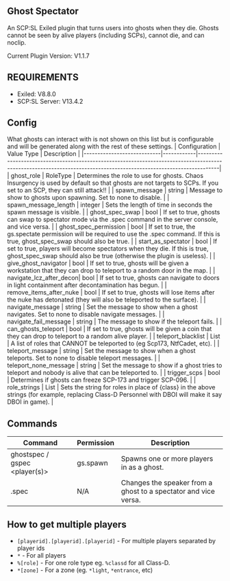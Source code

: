 ## Ghost Spectator
An SCP:SL Exiled plugin that turns users into ghosts when they die. Ghosts cannot be seen by alive players (including SCPs), cannot die, and can noclip.

Current Plugin Version: V1.1.7

## REQUIREMENTS
* Exiled: V8.8.0
* SCP:SL Server: V13.4.2

## Config
What ghosts can interact with is not shown on this list but is configurable and will be generated along with the rest of these settings.
| Configuration              | Value Type | Description                                                                                                                                                        |
|----------------------------|------------|--------------------------------------------------------------------------------------------------------------------------------------------------------------------|
| ghost\_role                | RoleType   | Determines the role to use for ghosts. Chaos Insurgency is used by default so that ghosts are not targets to SCPs. If you set to an SCP, they can still attack!!   |
| spawn\_message             | string     | Message to show to ghosts upon spawning\. Set to none to disable\.                                                                                                 |
| spawn\_message\_length     | integer    | Sets the length of time in seconds the spawn message is visible\.                                                                                                  |
| ghost\_spec\_swap          | bool       | If set to true, ghosts can swap to spectator mode via the \.spec command in the server console, and vice versa\.                                                   |
| ghost\_spec\_permission    | bool       | If set to true, the gs.spectate permission will be required to use the .spec command. If this is true, ghost_spec_swap should also be true.                        |
| start\_as\_spectator       | bool       | If set to true, players will become spectators when they die. If this is true, ghost_spec_swap should also be true (otherwise the plugin is useless).              |
| give\_ghost\_navigator     | bool       | If set to true, ghosts will be given a workstation that they can drop to teleport to a random door in the map.                                                     |
| navigate\_lcz\_after\_decon| bool       | If set to true, ghosts can navigate to doors in light containment after decontamination has begun\.                                                                |
| remove\_items\_after\_nuke | bool       | If set to true, ghosts will lose items after the nuke has detonated (they will also be teleported to the surface).                                                 |
| navigate\_message          | string     | Set the message to show when a ghost navigates\. Set to none to disable navigate messages\.                                                                        |
| navigate\_fail\_message    | string     | The message to show if the teleport fails\.                                                                                                                        |
| can\_ghosts\_teleport      | bool       | If set to true, ghosts will be given a coin that they can drop to teleport to a random alive player\.                                                              |
| teleport\_blacklist        | List       | A list of roles that CANNOT be teleported to \(eg Scp173, NtfCadet, etc\)\.                                                                                        |
| teleport\_message          | string     | Set the message to show when a ghost teleports\. Set to none to disable teleport messages\.                                                                        |
| teleport\_none\_message    | string     | Set the message to show if a ghost tries to teleport and nobody is alive that can be teleported to\.                                                               |
| trigger\_scps              | bool       | Determines if ghosts can freeze SCP\-173 and trigger SCP\-096\.                                                                                                    |
| role\_strings              | List       | Sets the string for roles in place of \{class\} in the above strings \(for example, replacing Class-D Personnel with DBOI will make it say DBOI in game\)\.        |

## Commands
| Command                         | Permission | Description                                                      |
|---------------------------------|------------|------------------------------------------------------------------|
| ghostspec / gspec <player\(s\)> | gs\.spawn  | Spawns one or more players in as a ghost\.                       |
| .spec                           | N/A        | Changes the speaker from a ghost to a spectator and vice versa\. |

## How to get multiple players
- `[playerid].[playerid].[playerid]` - For multiple players separated by player ids
- `*` - For all players
- `%[role]` - For one role type eg. `%classd` for all Class-D.
- `*[zone]` - For a zone (eg. `*light`, `*entrance`, etc)
